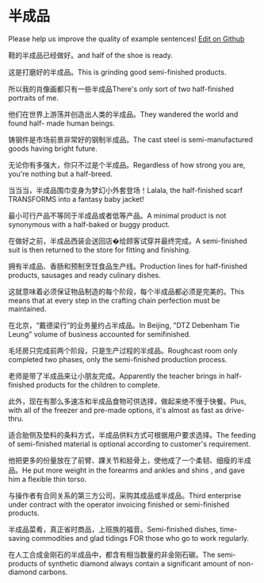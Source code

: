 # 半成品

Please help us improve the quality of example sentences! [Edit on Github](https://github.com/jiyushe/jiyu-example-sentence-source/blob/main/chinese/banchengpin.md)

<p><span class="chinese">鞋的半成品已经做好。</span><span class="english">and half of the shoe is ready.</span></p>

<p><span class="chinese">这是打磨好的半成品。</span><span class="english">This is grinding good semi-finished products.</span></p>

<p><span class="chinese">所以我的肖像画都只有一些半成品</span><span class="english">There's only sort of two half-finished portraits of me.</span></p>

<p><span class="chinese">他们在世界上游荡并创造出人类的半成品。</span><span class="english">They wandered the world and found half- made human beings.</span></p>

<p><span class="chinese">铸钢件是市场前景非常好的钢制半成品。</span><span class="english">The cast steel is semi-manufactured goods having bright future.</span></p>

<p><span class="chinese">无论你有多强大，你只不过是个半成品。</span><span class="english">Regardless of how strong you are, you're nothing but a half-breed.</span></p>

<p><span class="chinese">当当当，半成品围巾变身为梦幻小外套登场！</span><span class="english">Lalala, the half-finished scarf TRANSFORMS into a fantasy baby jacket!</span></p>

<p><span class="chinese">最小可行产品不等同于半成品或者低等产品。</span><span class="english">A minimal product is not synonymous with a half-baked or buggy product.</span></p>

<p><span class="chinese">在做好之前，半成品西装会送回店�给顾客试穿并最终完成。</span><span class="english">A semi-finished suit is then returned to the store for fitting and finishing.</span></p>

<p><span class="chinese">拥有半成品、香肠和预制烹饪食品生产线。</span><span class="english">Production lines for half-finished products, sausages and ready culinary dishes.</span></p>

<p><span class="chinese">这就意味着必须保证物品制造的每个阶段，每个半成品都必须是完美的。</span><span class="english">This means that at every step in the crafting chain perfection must be maintained.</span></p>

<p><span class="chinese">在北京，“戴德梁行”的业务量约占半成品。</span><span class="english">In Beijing, "DTZ Debenham Tie Leung" volume of business accounted for semifinished.</span></p>

<p><span class="chinese">毛坯房只完成前两个阶段，只是生产过程的半成品。</span><span class="english">Roughcast room only completed two phases, only the semi-finished production process.</span></p>

<p><span class="chinese">老师是带了半成品来让小朋友完成。</span><span class="english">Apparently the teacher brings in half-finished products for the children to complete.</span></p>

<p><span class="chinese">此外，现在有那么多速冻和半成品食物可供选择，做起来绝不慢于快餐。</span><span class="english">Plus, with all of the freezer and pre-made options, it's almost as fast as drive-thru.</span></p>

<p><span class="chinese">适合胎侧及垫料的条料方式，半成品供料方式可根据用户要求选择。</span><span class="english">The feeding of semi-finished material is optional according to customer's requirement.</span></p>

<p><span class="chinese">他把更多的份量放在了前臂、踝关节和胫骨上，使他成了一个柔韧、细瘦的半成品。</span><span class="english">He put more weight in the forearms and ankles and shins , and gave him a flexible thin torso.</span></p>

<p><span class="chinese">与操作者有合同关系的第三方公司，采购其成品或半成品。</span><span class="english">Third enterprise under contract with the operator invoicing finished or semi-finished products.</span></p>

<p><span class="chinese">半成品菜肴，真正省时商品，上班族的福音。</span><span class="english">Semi-finished dishes, time-saving commodities and glad tidings FOR those who go to work regularly.</span></p>

<p><span class="chinese">在人工合成金刚石的半成品中，都含有相当数量的非金刚石碳。</span><span class="english">The semi-products of synthetic diamond always contain a significant amount of non-diamond carbons.</span></p>

